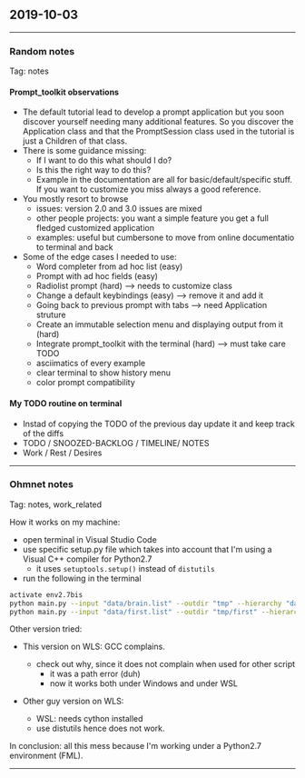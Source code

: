 ## 2019-10-03
---
### Random notes
Tag: notes

#### Prompt_toolkit observations
- The default tutorial lead to develop a prompt application but you soon discover yourself needing many additional features. So you discover the Application class and that the PromptSession class used in the tutorial is just a Children of that class.
- There is some guidance missing: 
	- If I want to do this what should I do?
	- Is this the right way to do this?
	- Example in the documentation are all for basic/default/specific stuff. If you want to customize you miss always a good reference.
- You mostly resort to browse 
	- issues: version 2.0 and 3.0 issues are mixed 
	- other people projects: you want a simple feature you get a full fledged customized application
	- examples: useful but cumbersone to move from online documentatio to terminal and back
- Some of the edge cases I needed to use:
	- Word completer from ad hoc list (easy)
	- Prompt with ad hoc fields (easy)
	- Radiolist prompt (hard) --> needs to customize class
	- Change a default keybindings (easy) --> remove it and add it
	- Going back to previous prompt with tabs --> need Application struture
	- Create an immutable selection menu and displaying output from it (hard)
	- Integrate prompt_toolkit with the terminal (hard) --> must take care 
TODO
	- asciimatics of every example
	- clear terminal to show history menu
	- color prompt compatibility

#### My TODO routine on terminal
- Instad of copying the TODO of the previous day update it and keep track of the diffs
- TODO / SNOOZED-BACKLOG / TIMELINE/ NOTES
- Work / Rest / Desires

---
### Ohmnet notes
Tag: notes, work_related

How it works on my machine:
- open terminal in Visual Studio Code
- use specific setup.py file which takes into account that I'm using a Visual C++ compiler for Python2.7
	- it uses `setuptools.setup()` instead of `distutils`
- run the following in the terminal

```bash
activate env2.7bis
python main.py --input "data/brain.list" --outdir "tmp" --hierarchy "data/brain.hierarchy"
python main.py --input "data/first.list" --outdir "tmp/first" --hierarchy "data/first_mr_a0.hierarchy" --nodetype "str" --directed --weighted
```

Other version tried:
- This version on WLS: GCC complains. 
	- check out why, since it does not complain when used for other script
		- it was a path error (duh)
		- now it works both under Windows and under WSL

- Other guy version on WLS: 
	- WSL: needs cython installed
	- use distutils hence does not work.

In conclusion: all this mess because I'm working under a Python2.7 environment (FML).

---
